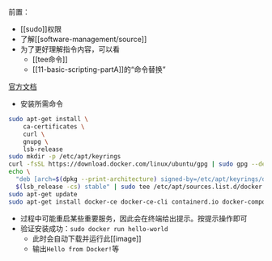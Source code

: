 前置：
- [[sudo]]权限
- 了解[[software-management/source]]
- 为了更好理解指令内容，可以看
  - [[tee命令]]
  - [[11-basic-scripting-partA]]的“命令替换”

[官方文档](https://docs.docker.com/engine/install/ubuntu/#installation-methods)
- 安装所需命令
```sh
sudo apt-get install \
    ca-certificates \
    curl \
    gnupg \
    lsb-release
sudo mkdir -p /etc/apt/keyrings
curl -fsSL https://download.docker.com/linux/ubuntu/gpg | sudo gpg --dearmor -o /etc/apt/keyrings/docker.gpg
echo \
  "deb [arch=$(dpkg --print-architecture) signed-by=/etc/apt/keyrings/docker.gpg] https://download.docker.com/linux/ubuntu \
  $(lsb_release -cs) stable" | sudo tee /etc/apt/sources.list.d/docker.list > /dev/null
sudo apt-get update
sudo apt-get install docker-ce docker-ce-cli containerd.io docker-compose-plugin
```
- 过程中可能重启某些重要服务，因此会在终端给出提示。按提示操作即可
- 验证安装成功：`sudo docker run hello-world`
  - 此时会自动下载并运行此[[image]]
  - 输出`Hello from Docker!`等